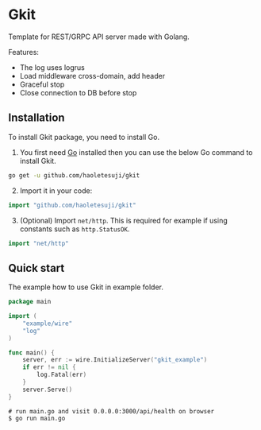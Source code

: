 # Gkit
Template for REST/GRPC API server made with Golang.

Features:
- The log uses logrus
- Load middleware cross-domain, add header
- Graceful stop
- Close connection to DB before stop

## Installation

To install Gkit package, you need to install Go.

1. You first need [Go](https://golang.org/) installed then you can use the below Go command to install Gkit.

```sh
go get -u github.com/haoletesuji/gkit
```

2. Import it in your code:

```go
import "github.com/haoletesuji/gkit"
```

3. (Optional) Import `net/http`. This is required for example if using constants such as `http.StatusOK`.

```go
import "net/http"
```

## Quick start

The example how to use Gkit in example folder.


```go
package main

import (
	"example/wire"
	"log"
)

func main() {
	server, err := wire.InitializeServer("gkit_example")
	if err != nil {
		log.Fatal(err)
	}
	server.Serve()
}

```

```
# run main.go and visit 0.0.0.0:3000/api/health on browser
$ go run main.go
```